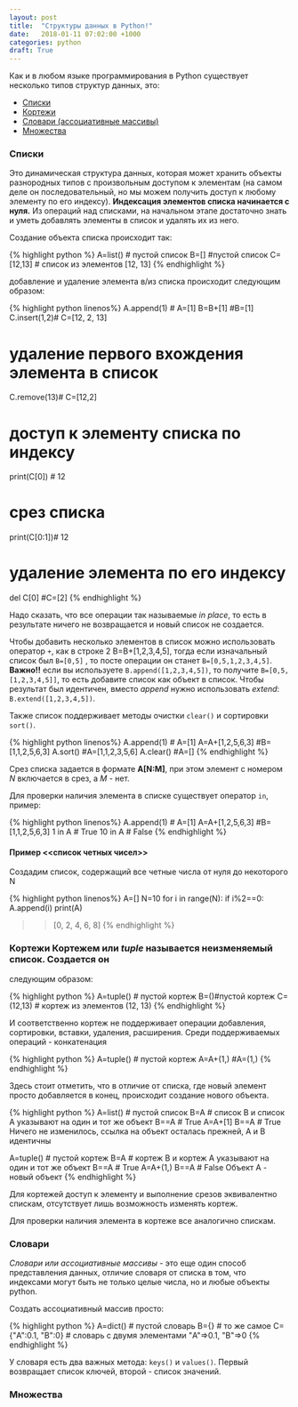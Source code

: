 ```yaml
---
layout: post
title:  "Структуры данных в Python!"
date:   2018-01-11 07:02:00 +1000
categories: python
draft: True
---
```


Как и в любом языке программирования в Python существует несколько типов
структур данных, это:

+ [Списки](#списки)
+ [Кортежи](#кортежи)
+ [Словари (ассоциативные массивы)](#словари)
+ [Множества](#множества)

### Списки

Это динамическая структура данных, которая может хранить объекты разнородных
типов с произвольным доступом к элементам (на самом деле он последовательный, но
мы можем получить доступ к любому элементу по его индексу). **Индексация
элементов списка начинается с нуля.** Из операций над списками, на начальном
этапе достаточно знать и уметь добавлять элементы в список и удалять их из него.

Создание объекта списка происходит так:

{% highlight python %}
A=list() # пустой список
B=[] #пустой список
C=[12,13] # список из элементов [12, 13]
{% endhighlight %}

добавление и удаление элемента в/из списка происходит следующим образом:

{% highlight python linenos%}
A.append(1) # A=[1]
B=B+[1] #B=[1]
C.insert(1,2)# C=[12, 2, 13]
# удаление первого вхождения элемента в список
C.remove(13)# C=[12,2]
# доступ к элементу списка по  индексу
print(C[0]) # 12
# срез списка
print(C[0:1])# 12
# удаление элемента по его индексу
del C[0] #C=[2]
{% endhighlight %}

Надо сказать, что все операции так называемые _in place_, то есть в результате
ничего не возвращается и новый список не создается.

Чтобы добавить несколько элементов в список можно использовать оператор `+`, как
в строке 2 B=B+[1,2,3,4,5], тогда если изначальный список был `B=[0,5]` , то
посте операции он станет `B=[0,5,1,2,3,4,5]`. **Важно!!** если вы используете
`B.append([1,2,3,4,5])`, то получите `B=[0,5,[1,2,3,4,5]]`, то есть добавите
список как объект в список. Чтобы результат был идентичен, вместо _append_ нужно
использовать _extend_: `B.extend([1,2,3,4,5])`.

Также список поддерживает методы очистки `clear()` и сортировки `sort()`.

{% highlight python linenos%}
A.append(1) # A=[1]
A=A+[1,2,5,6,3] #B=[1,1,2,5,6,3]
A.sort() #A=[1,1,2,3,5,6]
A.clear() #A=[]
{% endhighlight %}

Срез списка задается в формате **A[N:M]**, при этом элемент с номером *N*
включается в срез, а *M* - нет.

Для проверки наличия элемента в списке существует оператор `in`, пример:

{% highlight python linenos%}
A.append(1) # A=[1]
A=A+[1,2,5,6,3] #B=[1,1,2,5,6,3]
1 in A # True
10 in A # False
{% endhighlight %}

#### Пример <<список четных чисел>>

Создадим список, содержащий все четные числа от нуля до некоторого N

{% highlight python linenos%}
A=[]
N=10
for i in range(N):
    if i%2==0:
        A.append(i)
print(A)

>>[0, 2, 4, 6, 8]
{% endhighlight %}
 
### Кортежи Кортежем или _tuple_ называется неизменяемый список. Создается он
следующим образом:

{% highlight python %}
A=tuple() # пустой кортеж
B=()#пустой кортеж
C=(12,13) # кортеж из элементов (12, 13)
{% endhighlight %}

И соответственно кортеж не поддерживает операции добавления, сортировки,
вставки, удаления, расширения. Среди поддерживаемых операций - конкатенация

{% highlight python %}
A=tuple() # пустой кортеж
A=A+(1,) #A=(1,)
{% endhighlight %}

Здесь стоит отметить, что в отличие от списка, где новый элемент просто
добавляется в конец,  происходит создание нового объекта.

{% highlight python %}
A=list() # пустой список
B=A # список B и список A указывают на один и тот же объект
B==A # True
A=A+[1]
B==A # True Ничего не изменилось, ссылка на объект осталась прежней, A и B идентичны

A=tuple() # пустой кортеж
B=A # кортеж B и кортеж A указывают на один и тот же объект
B==A # True
A=A+(1,)
B==A # False Объект A - новый объект
{% endhighlight %}

Для кортежей доступ к элементу и выполнение срезов эквивалентно спискам,
отсутствует лишь возможность изменять кортеж.

Для проверки наличия элемента в кортеже все аналогично спискам.

### Словари 

*Словари или ассоциативные массивы* - это еще один способ
представления данных, отличие словаря от списка в том, что индексами могут быть
не только целые числа, но и любые объекты python.

Создать ассоциативный массив просто:

{% highlight python %}
A=dict() # пустой словарь
B={} # то же самое
С={"A":0.1, "B":0} # словарь с двумя элементами "A"=>0.1, "B"=>0
{% endhighlight %}

У словаря есть два важных метода: `keys()` и `values()`. Первый возвращает
список ключей, второй - список значений.

### Множества

  